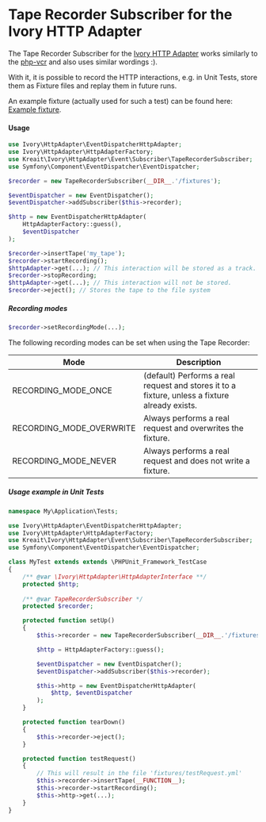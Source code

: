 # Tape Recorder Subscriber for the Ivory HTTP Adapter
 
The Tape Recorder Subscriber for the [Ivory HTTP Adapter](https://github.com/egeloen/ivory-http-adapter/) works 
similarly to the [php-vcr](http://php-vcr.github.io) and also uses similar wordings :). 

With it, it is possible to record the HTTP interactions, e.g. in Unit Tests, store them as Fixture files and replay 
them in future runs.

An example fixture (actually used for such a test) can be found here: 
[Example fixture](tests/Event/TapeRecorder/fixtures/testLoadExistingTape.yml).

#### Usage

```php
use Ivory\HttpAdapter\EventDispatcherHttpAdapter;
use Ivory\HttpAdapter\HttpAdapterFactory;
use Kreait\Ivory\HttpAdapter\Event\Subscriber\TapeRecorderSubscriber;
use Symfony\Component\EventDispatcher\EventDispatcher;

$recorder = new TapeRecorderSubscriber(__DIR__.'/fixtures');

$eventDispatcher = new EventDispatcher();
$eventDispatcher->addSubscriber($this->recorder);

$http = new EventDispatcherHttpAdapter(
    HttpAdapterFactory::guess(),
    $eventDispatcher
);       

$recorder->insertTape('my_tape');
$recorder->startRecording();
$httpAdapter->get(...); // This interaction will be stored as a track.
$recorder->stopRecording;
$httpAdapter->get(...); // This interaction will not be stored.
$recorder->eject(); // Stores the tape to the file system
```

##### Recording modes

```php
$recorder->setRecordingMode(...);
```

The following recording modes can be set when using the Tape Recorder:

| Mode                     | Description |
| ------------------------ | ----------- |
| RECORDING_MODE_ONCE      | (default) Performs a real request and stores it to a fixture, unless a fixture already exists. |
| RECORDING_MODE_OVERWRITE | Always performs a real request and overwrites the fixture. | 
| RECORDING_MODE_NEVER     | Always performs a real request and does not write a fixture. |

##### Usage example in Unit Tests

```php
namespace My\Application\Tests;

use Ivory\HttpAdapter\EventDispatcherHttpAdapter;
use Ivory\HttpAdapter\HttpAdapterFactory;
use Kreait\Ivory\HttpAdapter\Event\Subscriber\TapeRecorderSubscriber;
use Symfony\Component\EventDispatcher\EventDispatcher;

class MyTest extends extends \PHPUnit_Framework_TestCase
{
    /** @var \Ivory\HttpAdapter\HttpAdapterInterface **/
    protected $http;
    
    /** @var TapeRecorderSubscriber */
    protected $recorder;

    protected function setUp()
    {
        $this->recorder = new TapeRecorderSubscriber(__DIR__.'/fixtures');

        $http = HttpAdapterFactory::guess();

        $eventDispatcher = new EventDispatcher();
        $eventDispatcher->addSubscriber($this->recorder);

        $this->http = new EventDispatcherHttpAdapter(
            $http, $eventDispatcher
        );
    }

    protected function tearDown()
    {
        $this->recorder->eject();
    }

    protected function testRequest()
    {
        // This will result in the file 'fixtures/testRequest.yml'
        $this->recorder->insertTape(__FUNCTION__);
        $this->recorder->startRecording();
        $this->http->get(...);
    }
}
```

